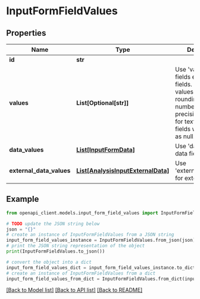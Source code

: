 # InputFormFieldValues


## Properties

Name | Type | Description | Notes
------------ | ------------- | ------------- | -------------
**id** | **str** |  | 
**values** | **List[Optional[str]]** | Use &#39;values&#39; for all fields except data fields. Use string values to avoid rounding of numbers with a high precision. &#39;&#39; values for textbox type fields will be treated as null. | [optional] 
**data_values** | [**List[InputFormData]**](InputFormData.md) | Use &#39;dataValues&#39; for data fields. | [optional] 
**external_data_values** | [**List[AnalysisInputExternalData]**](AnalysisInputExternalData.md) | Use &#39;externalDataValues&#39; for external data | [optional] 

## Example

```python
from openapi_client.models.input_form_field_values import InputFormFieldValues

# TODO update the JSON string below
json = "{}"
# create an instance of InputFormFieldValues from a JSON string
input_form_field_values_instance = InputFormFieldValues.from_json(json)
# print the JSON string representation of the object
print(InputFormFieldValues.to_json())

# convert the object into a dict
input_form_field_values_dict = input_form_field_values_instance.to_dict()
# create an instance of InputFormFieldValues from a dict
input_form_field_values_from_dict = InputFormFieldValues.from_dict(input_form_field_values_dict)
```
[[Back to Model list]](../README.md#documentation-for-models) [[Back to API list]](../README.md#documentation-for-api-endpoints) [[Back to README]](../README.md)


